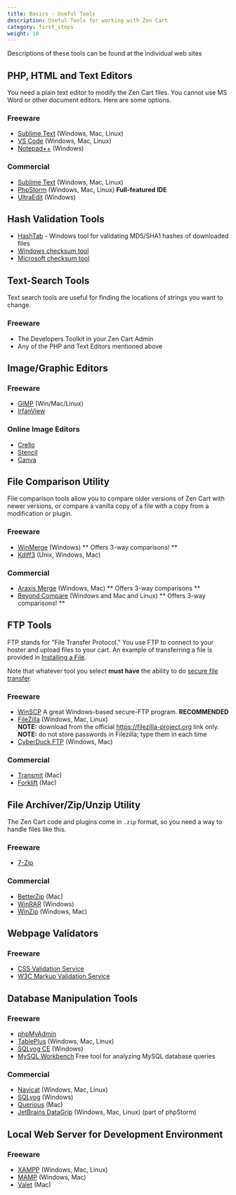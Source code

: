 ```yaml
---
title: Basics - Useful Tools 
description: Useful Tools for working with Zen Cart 
category: first_steps
weight: 10
---
```

Descriptions of these tools can be found at the individual web sites

## PHP, HTML and Text Editors

You need a plain text editor to modify the Zen Cart files.  You cannot use MS Word or other document editors. 
Here are some options. 

### Freeware

*   [Sublime Text](https://www.sublimetext.com) (Windows, Mac, Linux)
*   [VS Code](https://code.visualstudio.com) (Windows, Mac, Linux)
*   [Notepad++](https://notepad-plus-plus.org) (Windows)

### Commercial

*   [Sublime Text](https://www.sublimetext.com) (Windows, Mac, Linux) 
*   [PhpStorm](https://www.jetbrains.com/phpstorm/) (Windows, Mac, Linux) **Full-featured IDE**
*   [UltraEdit](https://www.ultraedit.com/) (Windows)

## Hash Validation Tools

*   [HashTab](http://implbits.com/products/hashtab/) - Windows tool for validating MD5/SHA1 hashes of downloaded files
*   [Windows checksum tool](https://support.microsoft.com/kb/841290)
*   [Microsoft checksum tool](https://support.microsoft.com/kb/889768)

## Text-Search Tools

Text search tools are useful for finding the locations of strings you want to change.

### Freeware

*   The Developers Toolkit in your Zen Cart Admin
*   Any of the PHP and Text Editors mentioned above

## Image/Graphic Editors 

### Freeware

*   [GIMP](https://www.gimp.org/) (Win/Mac/Linux)
*   [IrfanView](https://www.irfanview.com/)

### Online Image Editors

*   [Crello](https://crello.com/)
*   [Stencil](https://getstencil.com/)
*   [Canva](https://canva.com)

## File Comparison Utility

File comparison tools allow you to compare older versions of Zen Cart with newer versions, 
or compare a vanilla copy of a file with a copy from a modification or plugin. 

### Freeware

*   [WinMerge](https://winmerge.org/) (Windows) ** Offers 3-way comparisons! **
*   [Kdiff3](http://kdiff3.sourceforge.net/) (Unix, Windows, Mac)

### Commercial

*   [Araxis Merge](http://www.araxis.com/merge-overview.html) (Windows, Mac) ** Offers 3-way comparisons **
*   [Beyond Compare](http://www.scootersoftware.com/features.php) (Windows and Mac and Linux) ** Offers 3-way comparisons! **

## FTP Tools

FTP stands for "File Transfer Protocol."  You use FTP to connect to your hoster and upload files to your cart. 
An example of transferring a file is provided in [Installing a File](/user/new_user_topics/no_such_file/#installing-a-file). 

Note that whatever tool you select **must have** the ability to do [secure file transfer](/user/first_steps/security/#secure-file-transfer). 

### Freeware

*   [WinSCP](https://winscp.net/) A great Windows-based secure-FTP program. **RECOMMENDED**
*   [FileZilla](https://filezilla-project.org/) (Windows, Mac, Linux) <br>
    **NOTE:** download from the official https://filezilla-project.org link only.<br>
    **NOTE:** do not store passwords in Filezilla; type them in each time
*   [CyberDuck FTP](https://www.cyberduck.io) (Windows, Mac)

### Commercial

*   [Transmit](https://www.panic.com/transmit/) (Mac)
*   [Forklift](https://www.binarynights.com/) (Mac)

## File Archiver/Zip/Unzip Utility

The Zen Cart code and plugins come in `.zip` format, so you need a way to handle files like this. 

### Freeware

*   [7-Zip](https://www.7-zip.org/)

### Commercial

*   [BetterZip](https://macitbetter.com) (Mac)
*   [WinRAR](https://www.rarlab.com/) (Windows)
*   [WinZip](https://www.winzip.com/) (Windows, Mac)

## Webpage Validators

### Freeware

*   [CSS Validation Service](https://jigsaw.w3.org/css-validator/)
*   [W3C Markup Validation Service](https://validator.w3.org/)

## Database Manipulation Tools

### Freeware

*   [phpMyAdmin](https://www.phpMyAdmin.net)
*   [TablePlus](https://tableplus.com/) (Windows, Mac, Linux)
*   [SQLyog CE](https://github.com/webyog/sqlyog-community/wiki/Downloads) (Windows)
*   [MySQL Workbench](https://dev.mysql.com/downloads/workbench/) Free tool for analyzing MySQL database queries

### Commercial

*   [Navicat](https://navicat.com) (Windows, Mac, Linux)
*   [SQLyog](https://www.webyog.com/product/sqlyog) (Windows)
*   [Querious](https://www.araelium.com/querious/) (Mac)
*   [JetBrains DataGrip](https://www.jetbrains.com/datagrip/) (Windows, Mac, Linux) (part of phpStorm)

## Local Web Server for Development Environment

### Freeware

*   [XAMPP](https://www.apachefriends.org/) (Windows, Mac, Linux)
*   [MAMP](https://www.mamp.info/) (Windows, Mac)
*   [Valet](https://laravel.com/docs/master/valet) (Mac)


